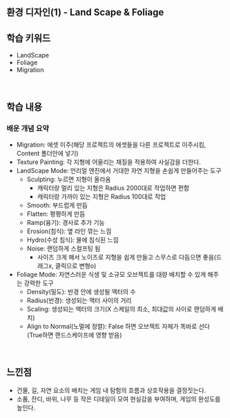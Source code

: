 ## 환경 디자인(1) - Land Scape & Foliage
## 학습 키워드
- LandScape
- Foliage
- Migration

<br/>

## 학습 내용
### 배운 개념 요약
- Migration: 에셋 이주(해당 프로젝트의 에셋들을 다른 프로젝트로 이주시킴, Content 폴더안에 넣기)
- Texture Painting: 각 지형에 어울리는 재질을 적용하여 사실감을 더한다.
- LandScape Mode: 언리얼 엔진에서 거대한 자연 지형을 손쉽게 만들어주는 도구
  - Sculpting: 누르면 지형이 올라옴
    - 캐릭터랑 멀리 있는 지형은 Radius 2000대로 작업하면 편함
    - 캐릭터랑 가까이 있는 지형은 Radius 100대로 작업
  - Smooth: 부드럽게 만듬
  - Flatten: 평평하게 만듬
  - Ramp(융기): 경사로 추가 기능
  - Erosion(침식): 옆 라인 깎는 느낌
  - Hydro(수성 침식): 물에 침식된 느낌
  - Noise: 랜덤하게 스컬프팅 됨
    - 사이즈 크게 해서 노이즈로 지형을 쉽게 만들고 스무스로 다듬으면 좋음(드래그x, 클릭으로 변형o)
- Foliage Mode: 자연스러운 식생 및 소규모 오브젝트를 대량 배치할 수 있게 해주는 강력한 도구
  - Density(밀도): 반경 안에 생성될 액터의 수
  - Radius(반경): 생성되는 액터 사이의 거리
  - Scaling: 생성되는 액터의 크기(X 스케일의 최소, 최대값의 사이로 랜덤하게 배치)
  - Align to Normal(노멀에 정렬): False 하면 오브젝트 자체가 똑바로 선다(True하면 랜드스케이프에 영향 받음)

<br/>

## 느낀점
- 건물, 길, 자연 요소의 배치는 게임 내 탐험의 흐름과 상호작용을 결정짓는다.
- 소품, 잔디, 바위, 나무 등 작은 디테일이 모여 현실감을 부여하며, 게임의 완성도를 높인다.

<br/>
